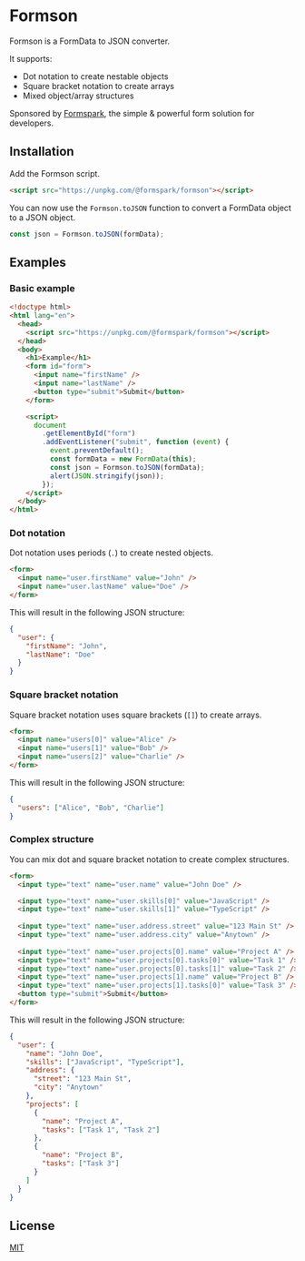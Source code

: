 # Formson

Formson is a FormData to JSON converter.

It supports:

- Dot notation to create nestable objects
- Square bracket notation to create arrays
- Mixed object/array structures

Sponsored by <a href="https://formspark.io">Formspark</a>, the simple & powerful form solution for developers.

## Installation

Add the Formson script.

```html
<script src="https://unpkg.com/@formspark/formson"></script>
```

You can now use the `Formson.toJSON` function to convert a FormData object to a JSON object.

```javascript
const json = Formson.toJSON(formData);
```

## Examples

### Basic example

```html
<!doctype html>
<html lang="en">
  <head>
    <script src="https://unpkg.com/@formspark/formson"></script>
  </head>
  <body>
    <h1>Example</h1>
    <form id="form">
      <input name="firstName" />
      <input name="lastName" />
      <button type="submit">Submit</button>
    </form>

    <script>
      document
        .getElementById("form")
        .addEventListener("submit", function (event) {
          event.preventDefault();
          const formData = new FormData(this);
          const json = Formson.toJSON(formData);
          alert(JSON.stringify(json));
        });
    </script>
  </body>
</html>
```

### Dot notation

Dot notation uses periods (`.`) to create nested objects.

```html
<form>
  <input name="user.firstName" value="John" />
  <input name="user.lastName" value="Doe" />
</form>
```

This will result in the following JSON structure:

```json
{
  "user": {
    "firstName": "John",
    "lastName": "Doe"
  }
}
```

### Square bracket notation

Square bracket notation uses square brackets (`[]`) to create arrays.

```html
<form>
  <input name="users[0]" value="Alice" />
  <input name="users[1]" value="Bob" />
  <input name="users[2]" value="Charlie" />
</form>
```

This will result in the following JSON structure:

```json
{
  "users": ["Alice", "Bob", "Charlie"]
}
```

### Complex structure

You can mix dot and square bracket notation to create complex structures.

```html
<form>
  <input type="text" name="user.name" value="John Doe" />

  <input type="text" name="user.skills[0]" value="JavaScript" />
  <input type="text" name="user.skills[1]" value="TypeScript" />
    
  <input type="text" name="user.address.street" value="123 Main St" />
  <input type="text" name="user.address.city" value="Anytown" />
    
  <input type="text" name="user.projects[0].name" value="Project A" />
  <input type="text" name="user.projects[0].tasks[0]" value="Task 1" />
  <input type="text" name="user.projects[0].tasks[1]" value="Task 2" />
  <input type="text" name="user.projects[1].name" value="Project B" />
  <input type="text" name="user.projects[1].tasks[0]" value="Task 3" />
  <button type="submit">Submit</button>
</form>
```

This will result in the following JSON structure:

```json
{
  "user": {
    "name": "John Doe",
    "skills": ["JavaScript", "TypeScript"],
    "address": {
      "street": "123 Main St",
      "city": "Anytown"
    },
    "projects": [
      {
        "name": "Project A",
        "tasks": ["Task 1", "Task 2"]
      },
      {
        "name": "Project B",
        "tasks": ["Task 3"]
      }
    ]
  }
}
```

## License

[MIT](https://opensource.org/licenses/MIT)
